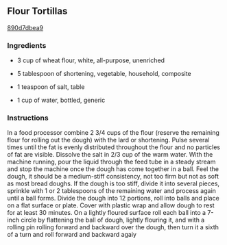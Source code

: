 ## Flour Tortillas

[890d7dbea9](http://www.foodnetwork.com/recipes/flour-tortillas.html)

### Ingredients

 - 3 cup of wheat flour, white, all-purpose, unenriched

 - 5 tablespoon of shortening, vegetable, household, composite

 - 1 teaspoon of salt, table

 - 1 cup of water, bottled, generic

### Instructions

In a food processor combine 2 3/4 cups of the flour (reserve the remaining flour for rolling out the dough) with the lard or shortening. Pulse several times until the fat is evenly distributed throughout the flour and no particles of fat are visible. Dissolve the salt in 2/3 cup of the warm water. With the machine running, pour the liquid through the feed tube in a steady stream and stop the machine once the dough has come together in a ball. Feel the dough, it should be a medium-stiff consistency, not too firm but not as soft as most bread doughs. If the dough is too stiff, divide it into several pieces, sprinkle with 1 or 2 tablespoons of the remaining water and process again until a ball forms. Divide the dough into 12 portions, roll into balls and place on a flat surface or plate. Cover with plastic wrap and allow dough to rest for at least 30 minutes. On a lightly floured surface roll each ball into a 7-inch circle by flattening the ball of dough, lightly flouring it, and with a rolling pin rolling forward and backward over the dough, then turn it a sixth of a turn and roll forward and backward agaiy
